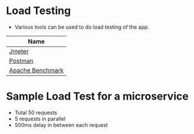 # Load Testing
- Various tools can be used to do load testing of the app.

| Name                                                                   |
|------------------------------------------------------------------------|
| [Jmeter](https://jmeter.apache.org)                                    |
| [Postman](https://speedscale.com/postman-load-test-tutorial/)          |
| [Apache Benchmark](https://httpd.apache.org/docs/2.4/programs/ab.html) |

# Sample Load Test for a microservice
- Total 50 requests
- 5 requests in parallel
- 500ms delay in between each request